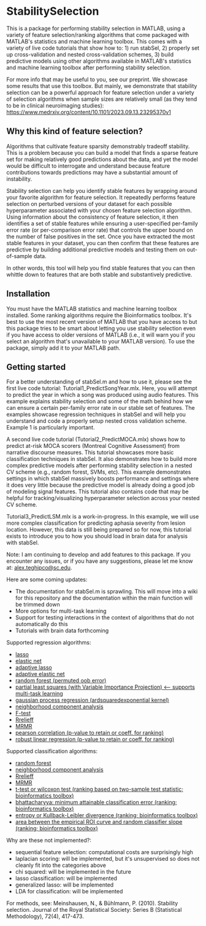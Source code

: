 # StabilitySelection
This is a package for performing stability selection in MATLAB, using a variety of feature selection/ranking algorithms that come packaged with MATLAB's statistics and machine learning toolbox. This comes with a variety of live code tutorials that show how to: 1) run stabSel, 2) properly set up cross-validation and nested cross-validation schemes, 3) build predictive models using other algorithms available in MATLAB's statistics and machine learning toolbox after performing stability selection. 

For more info that may be useful to you, see our preprint. We showcase some results that use this toolbox. But mainly, we demonstrate that stability selection can be a powerful approach for feature selection under a variety of selection algorithms when sample sizes are relatively small (as they tend to be in clinical neuroimaging studies): https://www.medrxiv.org/content/10.1101/2023.09.13.23295370v1

## Why this kind of feature selection?
Algorithms that cultivate feature sparsity demonstrably tradeoff stability. This is a problem because you can build a model that finds a sparse feature set for making relatively good predictions about the data, and yet the model would be difficult to interrogate and understand because feature contributions towards predictions may have a substantial amount of instability.

Stability selection can help you identify stable features by wrapping around your favorite algorithm for feature selection. It repeatedly performs feature selection on perturbed versions of your dataset for each possible hyperparameter associated with your chosen feature selection algorithm. Using information about the consistency of feature selection, it then identifies a set of stable features while ensuring a user-specified per-family error rate (or per-comparison error rate) that controls the upper bound on the number of false positives in the set. Once you have extracted the most stable features in your dataset, you can then confirm that these features are predictive by building additional predictive models and testing them on out-of-sample data. 

In other words, this tool will help you find stable features that you can then whittle down to features that are both stable and substantively predictive.

## Installation
You must have the MATLAB statistics and machine learning toolbox installed. Some ranking algorithms require the Bioinformatics toolbox. It's best to use the most recent version of MATLAB that you have access to but this package tries to be smart about letting you use stability selection even if you have access to older versions of MATLAB (i.e., it will warn you if you select an algorithm that's unavailable to your MATLAB version). To use the package, simply add it to your MATLAB path.

## Getting started
For a better understanding of stabSel.m and how to use it, please see the first live code tutorial: Tutorial1_PredictSongYear.mlx. Here, you will attempt to predict the year in which a song was produced using audio features. This example explains stability selection and some of the math behind how we can ensure a certain per-family error rate in our stable set of features. The examples showcase regression techniques in stabSel and will help you understand and code a properly setup nested cross validation scheme. Example 1 is particularly important. 

A second live code tutorial (Tutorial2_PredictMOCA.mlx) shows how to predict at-risk MOCA scorers (Montreal Cognitive Assessment) from narrative discourse measures. This tutorial showcases more basic classification techniques in stabSel. It also demonstrates how to build more complex predictive models after performing stability selection in a nested CV scheme (e.g., random forest, SVMs, etc). This example demonstrates settings in which stabSel massively boosts performance and settings where it does very little because the predictive model is already doing a good job of modeling signal features. This tutorial also contains code that may be helpful for tracking/visualizing hyperparameter selection across your nested CV scheme. 

Tutorial3_PredictLSM.mlx is a work-in-progress. In this example, we will use more complex classification for predicting aphasia severity from lesion location. However, this data is still being prepared so for now, this tutorial exists to introduce you to how you should load in brain data for analysis with stabSel.

Note: I am continuing to develop and add features to this package. If you encounter any issues, or if you have any suggestions, please let me know at: alex.teghipco@sc.edu. 

Here are some coming updates: 
- The documentation for stabSel.m is sprawling. This will move into a wiki for this repository and the documentation within the main function will be trimmed down 
- More options for multi-task learning
- Support for testing interactions in the context of algorithms that do not automatically do this
- Tutorials with brain data forthcoming

Supported regression algorithms: 
- [lasso](https://www.mathworks.com/help/stats/lasso.html)
- [elastic net](https://www.mathworks.com/help/stats/lasso.html)
- [adaptive lasso](https://www.tandfonline.com/doi/abs/10.1198/016214506000000735)
- [adaptive elastic net](https://www.ncbi.nlm.nih.gov/pmc/articles/PMC2864037/)
- [random forest (permuted oob error)](https://www.mathworks.com/help/stats/select-predictors-for-random-forests.html)
- [partial least squares (with Variable Importance Projection) <-- supports multi-task learning](https://www.mathworks.com/help/stats/plsregress.html)
- [gaussian process regression (ardsquaredexponential kernel)](https://www.mathworks.com/help/stats/fsrnca.html#bveghxy-3)
- [neighborhood component analysis](https://www.mathworks.com/help/stats/fsrnca.html#bveghxy-3)
- [F-test](https://www.mathworks.com/help/stats/fsrftest.html)
- [Rrelieff](https://www.mathworks.com/help/stats/relieff.html)
- [MRMR](https://www.mathworks.com/help/stats/fsrmrmr.html)
- [pearson correlation (p-value to retain or coeff. for ranking)](https://www.mathworks.com/help/stats/corr.html)
- [robust linear regression (p-value to retain or coeff. for ranking)](https://www.mathworks.com/help/stats/fitlm.html)

Supported classification algorithms:
- [random forest](https://www.mathworks.com/help/stats/select-predictors-for-random-forests.html)
- [neighborhood component analysis](https://www.mathworks.com/help/stats/fscnca.html)
- [Rrelieff](https://www.mathworks.com/help/stats/relieff.html)
- [MRMR](https://www.mathworks.com/help/stats/fscmrmr.html)
- [t-test or wilcoxon test (ranking based on two-sample test statistic; bioinformatics toolbox)](https://www.mathworks.com/help/bioinfo/ref/rankfeatures.html)
- [bhattacharyya: minimum attainable classification error  (ranking; bioinformatics toolbox)](https://www.mathworks.com/help/bioinfo/ref/rankfeatures.html)
- [entropy or Kullback-Leibler divergence (ranking; bioinformatics toolbox)](https://www.mathworks.com/help/bioinfo/ref/rankfeatures.html)
- [area between the empirical ROI curve and random classifier slope (ranking; bioinformatics toolbox)](https://www.mathworks.com/help/bioinfo/ref/rankfeatures.html)

Why are these not implemented?:
- sequential feature selection: computational costs are surprisingly high
- laplacian scoring: will be implemented, but it's unsupervised so does not cleanly fit into the categories above
- chi squared: will be implemented in the future
- lasso classification: will be implemented
- generalized lasso: will be implemented
- LDA for classification: will be implemented

For methods, see: 
Meinshausen, N., & Bühlmann, P. (2010). Stability selection. Journal of the Royal Statistical Society: Series B (Statistical Methodology), 72(4), 417-473.
